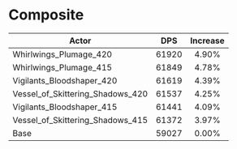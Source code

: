# Composite
| Actor | DPS | Increase |
|---|:---:|:---:|
|Whirlwings_Plumage_420|61920|4.90%|
|Whirlwings_Plumage_415|61849|4.78%|
|Vigilants_Bloodshaper_420|61619|4.39%|
|Vessel_of_Skittering_Shadows_420|61537|4.25%|
|Vigilants_Bloodshaper_415|61441|4.09%|
|Vessel_of_Skittering_Shadows_415|61372|3.97%|
|Base|59027|0.00%|
